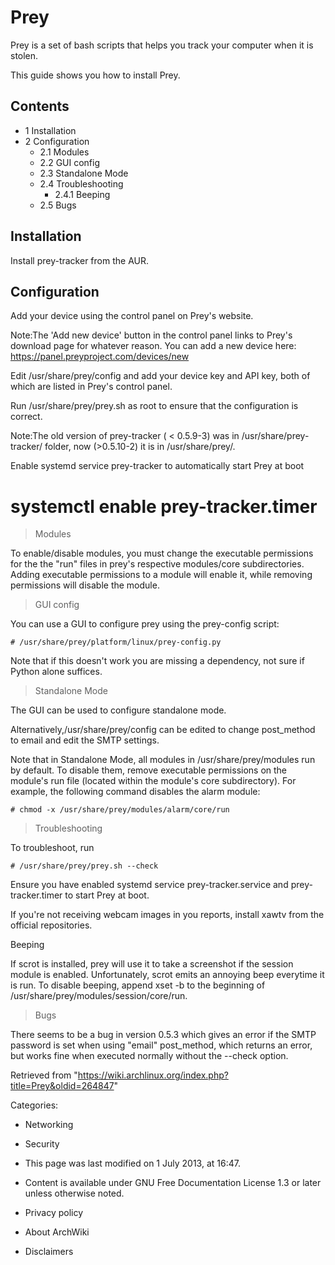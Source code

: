 Prey
====

Prey is a set of bash scripts that helps you track your computer when it
is stolen.

This guide shows you how to install Prey.

Contents
--------

-   1 Installation
-   2 Configuration
    -   2.1 Modules
    -   2.2 GUI config
    -   2.3 Standalone Mode
    -   2.4 Troubleshooting
        -   2.4.1 Beeping
    -   2.5 Bugs

Installation
------------

Install prey-tracker from the AUR.

Configuration
-------------

Add your device using the control panel on Prey's website.

Note:The 'Add new device' button in the control panel links to Prey's
download page for whatever reason. You can add a new device here:
https://panel.preyproject.com/devices/new

Edit /usr/share/prey/config and add your device key and API key, both of
which are listed in Prey's control panel.

Run /usr/share/prey/prey.sh as root to ensure that the configuration is
correct.

Note:The old version of prey-tracker ( < 0.5.9-3) was in
/usr/share/prey-tracker/ folder, now (>0.5.10-2) it is in
/usr/share/prey/.

Enable systemd service prey-tracker to automatically start Prey at boot
# systemctl enable prey-tracker.timer

> Modules

To enable/disable modules, you must change the executable permissions
for the the "run" files in prey's respective modules/core
subdirectories. Adding executable permissions to a module will enable
it, while removing permissions will disable the module.

> GUI config

You can use a GUI to configure prey using the prey-config script:

    # /usr/share/prey/platform/linux/prey-config.py

Note that if this doesn't work you are missing a dependency, not sure if
Python alone suffices.

> Standalone Mode

The GUI can be used to configure standalone mode.

Alternatively,/usr/share/prey/config can be edited to change post_method
to email and edit the SMTP settings.

Note that in Standalone Mode, all modules in /usr/share/prey/modules run
by default. To disable them, remove executable permissions on the
module's run file (located within the module's core subdirectory). For
example, the following command disables the alarm module:

    # chmod -x /usr/share/prey/modules/alarm/core/run

> Troubleshooting

To troubleshoot, run

    # /usr/share/prey/prey.sh --check

Ensure you have enabled systemd service prey-tracker.service and
prey-tracker.timer to start Prey at boot.

If you're not receiving webcam images in you reports, install xawtv from
the official repositories.

Beeping

If scrot is installed, prey will use it to take a screenshot if the
session module is enabled. Unfortunately, scrot emits an annoying beep
everytime it is run. To disable beeping, append xset -b to the beginning
of /usr/share/prey/modules/session/core/run.

> Bugs

There seems to be a bug in version 0.5.3 which gives an error if the
SMTP password is set when using "email" post_method, which returns an
error, but works fine when executed normally without the --check option.

Retrieved from
"https://wiki.archlinux.org/index.php?title=Prey&oldid=264847"

Categories:

-   Networking
-   Security

-   This page was last modified on 1 July 2013, at 16:47.
-   Content is available under GNU Free Documentation License 1.3 or
    later unless otherwise noted.
-   Privacy policy
-   About ArchWiki
-   Disclaimers
